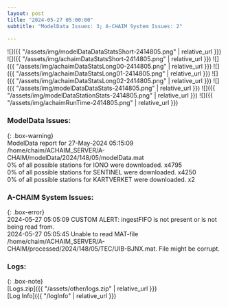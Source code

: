 ```yaml
---
layout: post
title: "2024-05-27 05:00:00"
subtitle: "ModelData Issues: 3; A-CHAIM System Issues: 2"

---
```


![]({{ "/assets/img/modelDataDataStatsShort-2414805.png" | relative_url }})
![]({{ "/assets/img/achaimDataStatsShort-2414805.png" | relative_url }})
![]({{ "/assets/img/achaimDataStatsLong00-2414805.png" | relative_url }})
![]({{ "/assets/img/achaimDataStatsLong01-2414805.png" | relative_url }})
![]({{ "/assets/img/achaimDataStatsLong02-2414805.png" | relative_url }})
![]({{ "/assets/img/modelDataDataStats-2414805.png" | relative_url }})
![]({{ "/assets/img/modelDataStationStats-2414805.png" | relative_url }})
![]({{ "/assets/img/achaimRunTime-2414805.png" | relative_url }})


### ModelData Issues:  
  
{: .box-warning}  
 ModelData report for 27-May-2024 05:15:09   
 /home/chaim/ACHAIM_SERVER/A-CHAIM/modelData/2024/148/05/modelData.mat   
 0% of all possible stations for IONO were downloaded. x4795   
 0% of all possible stations for SENTINEL were downloaded. x4250   
 0% of all possible stations for KARTVERKET were downloaded. x2   
  
### A-CHAIM System Issues:  
  
{: .box-error}  
2024-05-27 05:05:09 CUSTOM ALERT: ingestFIFO is not present or is not being read from.  
2024-05-27 05:05:45 Unable to read MAT-file /home/chaim/ACHAIM_SERVER/A-CHAIM/processed/2024/148/05/TEC/UIB-BJNX.mat. File might be corrupt.  

### Logs:  
  
{: .box-note}  
[Logs.zip]({{ "/assets/other/logs.zip" | relative_url }})  
[Log Info]({{ "/logInfo" | relative_url }})  
